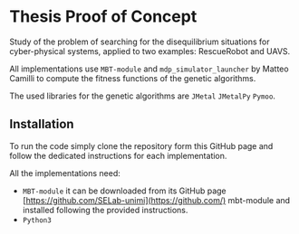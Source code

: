 # Thesis Proof of Concept

Study of the problem of searching for the disequilibrium situations for cyber-physical systems, applied to two examples: RescueRobot and UAVS.

All implementations use `MBT-module` and `mdp_simulator_launcher` by Matteo Camilli to compute the fitness functions of the genetic algorithms.

The used libraries for the genetic algorithms are `JMetal` `JMetalPy` `Pymoo`.

## Installation

To run the code simply clone the repository form this GitHub page and follow the dedicated instructions for each implementation. 

All the implementations need:
* `MBT-module` it can be downloaded from its GitHub page [https://github.com/SELab-unimi](https://github.com/) mbt-module and installed following the provided instructions.
* `Python3`

